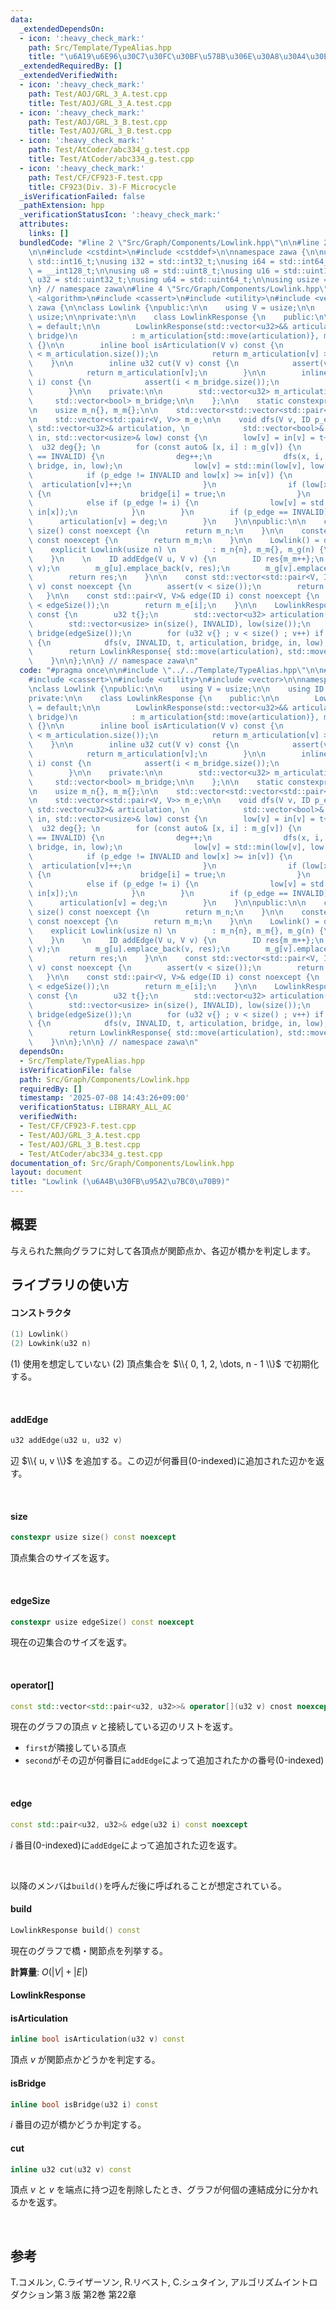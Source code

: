 ```yaml
---
data:
  _extendedDependsOn:
  - icon: ':heavy_check_mark:'
    path: Src/Template/TypeAlias.hpp
    title: "\u6A19\u6E96\u30C7\u30FC\u30BF\u578B\u306E\u30A8\u30A4\u30EA\u30A2\u30B9"
  _extendedRequiredBy: []
  _extendedVerifiedWith:
  - icon: ':heavy_check_mark:'
    path: Test/AOJ/GRL_3_A.test.cpp
    title: Test/AOJ/GRL_3_A.test.cpp
  - icon: ':heavy_check_mark:'
    path: Test/AOJ/GRL_3_B.test.cpp
    title: Test/AOJ/GRL_3_B.test.cpp
  - icon: ':heavy_check_mark:'
    path: Test/AtCoder/abc334_g.test.cpp
    title: Test/AtCoder/abc334_g.test.cpp
  - icon: ':heavy_check_mark:'
    path: Test/CF/CF923-F.test.cpp
    title: CF923(Div. 3)-F Microcycle
  _isVerificationFailed: false
  _pathExtension: hpp
  _verificationStatusIcon: ':heavy_check_mark:'
  attributes:
    links: []
  bundledCode: "#line 2 \"Src/Graph/Components/Lowlink.hpp\"\n\n#line 2 \"Src/Template/TypeAlias.hpp\"\
    \n\n#include <cstdint>\n#include <cstddef>\n\nnamespace zawa {\n\nusing i16 =\
    \ std::int16_t;\nusing i32 = std::int32_t;\nusing i64 = std::int64_t;\nusing i128\
    \ = __int128_t;\n\nusing u8 = std::uint8_t;\nusing u16 = std::uint16_t;\nusing\
    \ u32 = std::uint32_t;\nusing u64 = std::uint64_t;\n\nusing usize = std::size_t;\n\
    \n} // namespace zawa\n#line 4 \"Src/Graph/Components/Lowlink.hpp\"\n\n#include\
    \ <algorithm>\n#include <cassert>\n#include <utility>\n#include <vector>\n\nnamespace\
    \ zawa {\n\nclass Lowlink {\npublic:\n\n    using V = usize;\n\n    using ID =\
    \ usize;\n\nprivate:\n\n    class LowlinkResponse {\n    public:\n\n        LowlinkResponse()\
    \ = default;\n\n        LowlinkResponse(std::vector<u32>&& articulation, std::vector<bool>&&\
    \ bridge)\n            : m_articulation{std::move(articulation)}, m_bridge{std::move(bridge)}\
    \ {}\n\n        inline bool isArticulation(V v) const {\n            assert(v\
    \ < m_articulation.size());\n            return m_articulation[v] > 1u;\n    \
    \    }\n\n        inline u32 cut(V v) const {\n            assert(v < m_articulation.size());\n\
    \            return m_articulation[v];\n        }\n\n        inline bool isBridge(ID\
    \ i) const {\n            assert(i < m_bridge.size());\n            return m_bridge[i];\n\
    \        }\n\n    private:\n\n        std::vector<u32> m_articulation;\n\n   \
    \     std::vector<bool> m_bridge;\n\n    };\n\n    static constexpr usize INVALID{static_cast<ID>(-1)};\n\
    \n    usize m_n{}, m_m{};\n\n    std::vector<std::vector<std::pair<V, ID>>> m_g;\n\
    \n    std::vector<std::pair<V, V>> m_e;\n\n    void dfs(V v, ID p_edge, u32& t,\
    \ std::vector<u32>& articulation, \n            std::vector<bool>& bridge, std::vector<usize>&\
    \ in, std::vector<usize>& low) const {\n        low[v] = in[v] = t++;\n      \
    \  u32 deg{}; \n        for (const auto& [x, i] : m_g[v]) {\n            if (in[x]\
    \ == INVALID) {\n                deg++;\n                dfs(x, i, t, articulation,\
    \ bridge, in, low);\n                low[v] = std::min(low[v], low[x]);\n    \
    \            if (p_edge != INVALID and low[x] >= in[v]) {\n                  \
    \  articulation[v]++;\n                }\n                if (low[x] > in[v])\
    \ {\n                    bridge[i] = true;\n                }\n            }\n\
    \            else if (p_edge != i) {\n                low[v] = std::min(low[v],\
    \ in[x]);\n            }\n        }\n        if (p_edge == INVALID) {\n      \
    \      articulation[v] = deg;\n        }\n    }\n\npublic:\n\n    constexpr usize\
    \ size() const noexcept {\n        return m_n;\n    }\n\n    constexpr usize edgeSize()\
    \ const noexcept {\n        return m_m;\n    }\n\n    Lowlink() = default;\n\n\
    \    explicit Lowlink(usize n) \n        : m_n{n}, m_m{}, m_g(n) {\n        m_g.shrink_to_fit();\n\
    \    }\n    \n    ID addEdge(V u, V v) {\n        ID res{m_m++};\n        m_e.emplace_back(u,\
    \ v);\n        m_g[u].emplace_back(v, res);\n        m_g[v].emplace_back(u, res);\n\
    \        return res;\n    }\n\n    const std::vector<std::pair<V, ID>>& operator[](V\
    \ v) const noexcept {\n        assert(v < size());\n        return m_g[v];\n \
    \   }\n\n    const std::pair<V, V>& edge(ID i) const noexcept {\n        assert(i\
    \ < edgeSize());\n        return m_e[i];\n    }\n\n    LowlinkResponse build()\
    \ const {\n        u32 t{};\n        std::vector<u32> articulation(size(), 1u);\n\
    \        std::vector<usize> in(size(), INVALID), low(size());\n        std::vector<bool>\
    \ bridge(edgeSize());\n        for (u32 v{} ; v < size() ; v++) if (in[v] == INVALID)\
    \ {\n            dfs(v, INVALID, t, articulation, bridge, in, low);\n        }\n\
    \        return LowlinkResponse{ std::move(articulation), std::move(bridge) };\n\
    \    }\n\n};\n\n} // namespace zawa\n"
  code: "#pragma once\n\n#include \"../../Template/TypeAlias.hpp\"\n\n#include <algorithm>\n\
    #include <cassert>\n#include <utility>\n#include <vector>\n\nnamespace zawa {\n\
    \nclass Lowlink {\npublic:\n\n    using V = usize;\n\n    using ID = usize;\n\n\
    private:\n\n    class LowlinkResponse {\n    public:\n\n        LowlinkResponse()\
    \ = default;\n\n        LowlinkResponse(std::vector<u32>&& articulation, std::vector<bool>&&\
    \ bridge)\n            : m_articulation{std::move(articulation)}, m_bridge{std::move(bridge)}\
    \ {}\n\n        inline bool isArticulation(V v) const {\n            assert(v\
    \ < m_articulation.size());\n            return m_articulation[v] > 1u;\n    \
    \    }\n\n        inline u32 cut(V v) const {\n            assert(v < m_articulation.size());\n\
    \            return m_articulation[v];\n        }\n\n        inline bool isBridge(ID\
    \ i) const {\n            assert(i < m_bridge.size());\n            return m_bridge[i];\n\
    \        }\n\n    private:\n\n        std::vector<u32> m_articulation;\n\n   \
    \     std::vector<bool> m_bridge;\n\n    };\n\n    static constexpr usize INVALID{static_cast<ID>(-1)};\n\
    \n    usize m_n{}, m_m{};\n\n    std::vector<std::vector<std::pair<V, ID>>> m_g;\n\
    \n    std::vector<std::pair<V, V>> m_e;\n\n    void dfs(V v, ID p_edge, u32& t,\
    \ std::vector<u32>& articulation, \n            std::vector<bool>& bridge, std::vector<usize>&\
    \ in, std::vector<usize>& low) const {\n        low[v] = in[v] = t++;\n      \
    \  u32 deg{}; \n        for (const auto& [x, i] : m_g[v]) {\n            if (in[x]\
    \ == INVALID) {\n                deg++;\n                dfs(x, i, t, articulation,\
    \ bridge, in, low);\n                low[v] = std::min(low[v], low[x]);\n    \
    \            if (p_edge != INVALID and low[x] >= in[v]) {\n                  \
    \  articulation[v]++;\n                }\n                if (low[x] > in[v])\
    \ {\n                    bridge[i] = true;\n                }\n            }\n\
    \            else if (p_edge != i) {\n                low[v] = std::min(low[v],\
    \ in[x]);\n            }\n        }\n        if (p_edge == INVALID) {\n      \
    \      articulation[v] = deg;\n        }\n    }\n\npublic:\n\n    constexpr usize\
    \ size() const noexcept {\n        return m_n;\n    }\n\n    constexpr usize edgeSize()\
    \ const noexcept {\n        return m_m;\n    }\n\n    Lowlink() = default;\n\n\
    \    explicit Lowlink(usize n) \n        : m_n{n}, m_m{}, m_g(n) {\n        m_g.shrink_to_fit();\n\
    \    }\n    \n    ID addEdge(V u, V v) {\n        ID res{m_m++};\n        m_e.emplace_back(u,\
    \ v);\n        m_g[u].emplace_back(v, res);\n        m_g[v].emplace_back(u, res);\n\
    \        return res;\n    }\n\n    const std::vector<std::pair<V, ID>>& operator[](V\
    \ v) const noexcept {\n        assert(v < size());\n        return m_g[v];\n \
    \   }\n\n    const std::pair<V, V>& edge(ID i) const noexcept {\n        assert(i\
    \ < edgeSize());\n        return m_e[i];\n    }\n\n    LowlinkResponse build()\
    \ const {\n        u32 t{};\n        std::vector<u32> articulation(size(), 1u);\n\
    \        std::vector<usize> in(size(), INVALID), low(size());\n        std::vector<bool>\
    \ bridge(edgeSize());\n        for (u32 v{} ; v < size() ; v++) if (in[v] == INVALID)\
    \ {\n            dfs(v, INVALID, t, articulation, bridge, in, low);\n        }\n\
    \        return LowlinkResponse{ std::move(articulation), std::move(bridge) };\n\
    \    }\n\n};\n\n} // namespace zawa\n"
  dependsOn:
  - Src/Template/TypeAlias.hpp
  isVerificationFile: false
  path: Src/Graph/Components/Lowlink.hpp
  requiredBy: []
  timestamp: '2025-07-08 14:43:26+09:00'
  verificationStatus: LIBRARY_ALL_AC
  verifiedWith:
  - Test/CF/CF923-F.test.cpp
  - Test/AOJ/GRL_3_A.test.cpp
  - Test/AOJ/GRL_3_B.test.cpp
  - Test/AtCoder/abc334_g.test.cpp
documentation_of: Src/Graph/Components/Lowlink.hpp
layout: document
title: "Lowlink (\u6A4B\u30FB\u95A2\u7BC0\u70B9)"
---
```


## 概要

与えられた無向グラフに対して各頂点が関節点か、各辺が橋かを判定します。

## ライブラリの使い方

#### コンストラクタ

```cpp
(1) Lowlink()
(2) Lowkink(u32 n)
```

(1) 使用を想定していない
(2) 頂点集合を $\\{ 0, 1, 2, \dots, n - 1 \\}$ で初期化する。

<br />

#### addEdge

```cpp
u32 addEdge(u32 u, u32 v)
```

辺 $\\{ u, v \\}$ を追加する。この辺が何番目(0-indexed)に追加された辺かを返す。

<br />

#### size

```cpp
constexpr usize size() const noexcept
```

頂点集合のサイズを返す。

<br />

#### edgeSize

```cpp
constexpr usize edgeSize() const noexcept
```

現在の辺集合のサイズを返す。

<br />


#### operator[]

```cpp
const std::vector<std::pair<u32, u32>>& operator[](u32 v) cnost noexcept
```

現在のグラフの頂点 $v$ と接続している辺のリストを返す。
- `first`が隣接している頂点
- `second`がその辺が何番目に`addEdge`によって追加されたかの番号(0-indexed)

<br />

#### edge

```cpp
const std::pair<u32, u32>& edge(u32 i) const noexcept
```

$i$ 番目(0-indexed)に`addEdge`によって追加された辺を返す。

<br />

以降のメンバは`build()`を呼んだ後に呼ばれることが想定されている。

#### build

```cpp
LowlinkResponse build() const
```

現在のグラフで橋・関節点を列挙する。

**計算量**: $O(|V| + |E|)$

#### LowlinkResponse

#### isArticulation

```cpp
inline bool isArticulation(u32 v) const 
```

頂点 $v$ が関節点かどうかを判定する。

#### isBridge

```cpp
inline bool isBridge(u32 i) const
```

$i$ 番目の辺が橋かどうか判定する。


#### cut

```cpp
inline u32 cut(u32 v) const
```

頂点 $v$ と $v$ を端点に持つ辺を削除したとき、グラフが何個の連結成分に分かれるかを返す。

<br />

## 参考

T.コメルン, C.ライザーソン, R.リベスト, C.シュタイン, アルゴリズムイントロダクション第３版 第2巻 第22章
